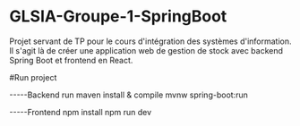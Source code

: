 # GLSIA-Groupe-1-SpringBoot
Projet servant de TP pour le cours d'intégration des systèmes d'information.  Il s'agit là de créer une application web de gestion de stock avec backend Spring Boot et frontend en React.

#Run project

-----Backend 
run maven install & compile
mvnw spring-boot:run

-----Frontend
npm install
npm run dev
